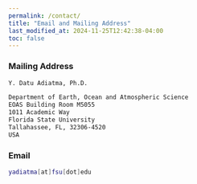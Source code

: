 ```yaml
---
permalink: /contact/
title: "Email and Mailing Address"
last_modified_at: 2024-11-25T12:42:38-04:00
toc: false
---
```


### Mailing Address
```bash
Y. Datu Adiatma, Ph.D.

Department of Earth, Ocean and Atmospheric Science
EOAS Building Room M5055
1011 Academic Way
Florida State University
Tallahassee, FL, 32306-4520
USA
```

### Email
```bash
yadiatma[at]fsu[dot]edu
```